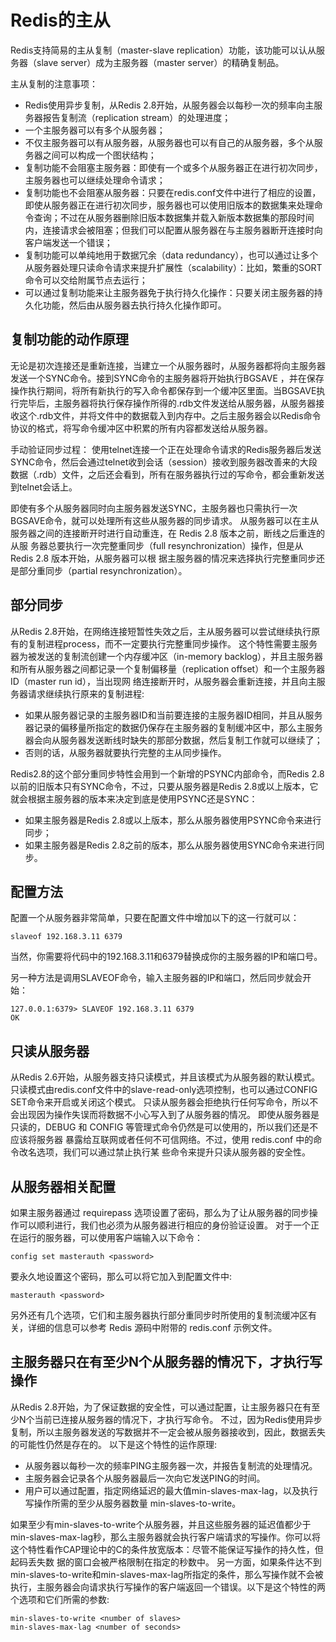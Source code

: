 # Redis的主从

Redis支持简易的主从复制（master-slave replication）功能，该功能可以认从服务器（slave server）成为主服务器（master server）的精确复制品。

主从复制的注意事项：

* Redis使用异步复制，从Redis 2.8开始，从服务器会以每秒一次的频率向主服务器报告复制流（replication stream）的处理进度；
* 一个主服务器可以有多个从服务器；
* 不仅主服务器可以有从服务器，从服务器也可以有自己的从服务器，多个从服务器之间可以构成一个图状结构；
* 复制功能不会阻塞主服务器：即使有一个或多个从服务器正在进行初次同步，主服务器也可以继续处理命令请求；
* 复制功能也不会阻塞从服务器：只要在redis.conf文件中进行了相应的设置，即使从服务器正在进行初次同步，服务器也可以使用旧版本的数据集来处理命令查询；不过在从服务器删除旧版本数据集并载入新版本数据集的那段时间内，连接请求会被阻塞；但我们可以配置从服务器在与主服务器断开连接时向客户端发送一个错误；
* 复制功能可以单纯地用于数据冗余（data redundancy），也可以通过让多个从服务器处理只读命令请求来提升扩展性（scalability）：比如，繁重的SORT命令可以交给附属节点去运行；
* 可以通过复制功能来让主服务器免于执行持久化操作：只要关闭主服务器的持久化功能，然后由从服务器去执行持久化操作即可。

## 复制功能的动作原理

无论是初次连接还是重新连接，当建立一个从服务器时，从服务器都将向主服务器发送一个SYNC命令。接到SYNC命令的主服务器将开始执行BGSAVE ，并在保存操作执行期间，将所有新执行的写入命令都保存到一个缓冲区里面。当BGSAVE执行完毕后，主服务器将执行保存操作所得的.rdb文件发送给从服务器，从服务器接收这个.rdb文件，并将文件中的数据载入到内存中。之后主服务器会以Redis命令协议的格式，将写命令缓冲区中积累的所有内容都发送给从服务器。

手动验证同步过程：
    使用telnet连接一个正在处理命令请求的Redis服务器后发送SYNC命令，然后会通过telnet收到会话（session）接收到服务器改善来的大段数据（.rdb）文件，之后还会看到，所有在服务器执行过的写命令，都会重新发送到telnet会话上。

即使有多个从服务器同时向主服务器发送SYNC，主服务器也只需执行一次BGSAVE命令，就可以处理所有这些从服务器的同步请求。
从服务器可以在主从服务器之间的连接断开时进行自动重连，在 Redis 2.8 版本之前，断线之后重连的从服 务器总要执行一次完整重同步（full resynchronization）操作，但是从 Redis 2.8 版本开始，从服务器可以根 据主服务器的情况来选择执行完整重同步还是部分重同步（partial resynchronization）。

## 部分同步

从Redis 2.8开始，在网络连接短暂性失效之后，主从服务器可以尝试继续执行原有的复制进程process，而不一定要执行完整重同步操作。
这个特性需要主服务器为被发送的复制流创建一个内存缓冲区（in-memory backlog），并且主服务器和所有从服务器之间都记录一个复制偏移量（replication offset）和一个主服务器ID（master run id），当出现网 络连接断开时，从服务器会重新连接，并且向主服务器请求继续执行原来的复制进程:

* 如果从服务器记录的主服务器ID和当前要连接的主服务器ID相同，并且从服务器记录的偏移量所指定的数据仍保存在主服务器的复制缓冲区中，那么主服务器会向从服务器发送断线时缺失的那部分数据，然后复制工作就可以继续了；
* 否则的话，从服务器就要执行完整的主从同步操作。

Redis2.8的这个部分重同步特性会用到一个新增的PSYNC内部命令，而Redis 2.8以前的旧版本只有SYNC命令，不过，只要从服务器是Redis 2.8或以上版本，它就会根据主服务器的版本来决定到底是使用PSYNC还是SYNC：

* 如果主服务器是Redis 2.8或以上版本，那么从服务器使用PSYNC命令来进行同步；
* 如果主服务器是Redis 2.8之前的版本，那么从服务器使用SYNC命令来进行同步。

## 配置方法

配置一个从服务器非常简单，只要在配置文件中增加以下的这一行就可以：

    slaveof 192.168.3.11 6379

当然，你需要将代码中的192.168.3.11和6379替换成你的主服务器的IP和端口号。

另一种方法是调用SLAVEOF命令，输入主服务器的IP和端口，然后同步就会开始：

    127.0.0.1:6379> SLAVEOF 192.168.3.11 6379
    OK

## 只读从服务器

从Redis 2.6开始，从服务器支持只读模式，并且该模式为从服务器的默认模式。
只读模式由redis.conf文件中的slave-read-only选项控制，也可以通过CONFIG SET命令来开启或关闭这个模式。
只读从服务器会拒绝执行任何写命令，所以不会出现因为操作失误而将数据不小心写入到了从服务器的情况。
即使从服务器是只读的，DEBUG 和 CONFIG 等管理式命令仍然是可以使用的，所以我们还是不应该将服务器 暴露给互联网或者任何不可信网络。不过，使用 redis.conf 中的命令改名选项，我们可以通过禁止执行某 些命令来提升只读从服务器的安全性。

## 从服务器相关配置

如果主服务器通过 requirepass 选项设置了密码，那么为了让从服务器的同步操作可以顺利进行，我们也必须为从服务器进行相应的身份验证设置。 对于一个正在运行的服务器，可以使用客户端输入以下命令：

    config set masterauth <password>

要永久地设置这个密码，那么可以将它加入到配置文件中:
    
    masterauth <password>

另外还有几个选项，它们和主服务器执行部分重同步时所使用的复制流缓冲区有关，详细的信息可以参考 Redis 源码中附带的 redis.conf 示例文件。

## 主服务器只在有至少N个从服务器的情况下，才执行写操作

从Redis 2.8开始，为了保证数据的安全性，可以通过配置，让主服务器只在有至少N个当前已连接从服务器的情况下，才执行写命令。
不过，因为Redis使用异步复制，所以主服务器发送的写数据并不一定会被从服务器接收到，因此，数据丢失的可能性仍然是存在的。
以下是这个特性的运作原理:

* 从服务器以每秒一次的频率PING主服务器一次，并报告复制流的处理情况。
* 主服务器会记录各个从服务器最后一次向它发送PING的时间。
* 用户可以通过配置，指定网络延迟的最大值min-slaves-max-lag，以及执行写操作所需的至少从服务器数量 min-slaves-to-write。

如果至少有min-slaves-to-write个从服务器，并且这些服务器的延迟值都少于min-slaves-max-lag秒，那么主服务器就会执行客户端请求的写操作。你可以将这个特性看作CAP理论中的C的条件放宽版本：尽管不能保证写操作的持久性，但起码丢失数 据的窗口会被严格限制在指定的秒数中。
另一方面，如果条件达不到min-slaves-to-write和min-slaves-max-lag所指定的条件，那么写操作就不会被执行，主服务器会向请求执行写操作的客户端返回一个错误。以下是这个特性的两个选项和它们所需的参数:

    min-slaves-to-write <number of slaves>
    min-slaves-max-lag <number of seconds>

